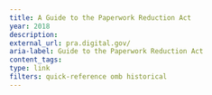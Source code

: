 ```yaml
---
title: A Guide to the Paperwork Reduction Act
year: 2018
description: 
external_url: pra.digital.gov/
aria-label: Guide to the Paperwork Reduction Act
content_tags: 
type: link
filters: quick-reference omb historical
---
```

